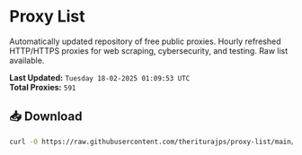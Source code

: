 # Proxy List

Automatically updated repository of free public proxies. Hourly refreshed HTTP/HTTPS proxies for web scraping, cybersecurity, and testing. Raw list available.

**Last Updated:** `Tuesday 18-02-2025 01:09:53 UTC`  
**Total Proxies:** `591`

## 📥 Download
```bash
curl -O https://raw.githubusercontent.com/theriturajps/proxy-list/main/proxies.txt
